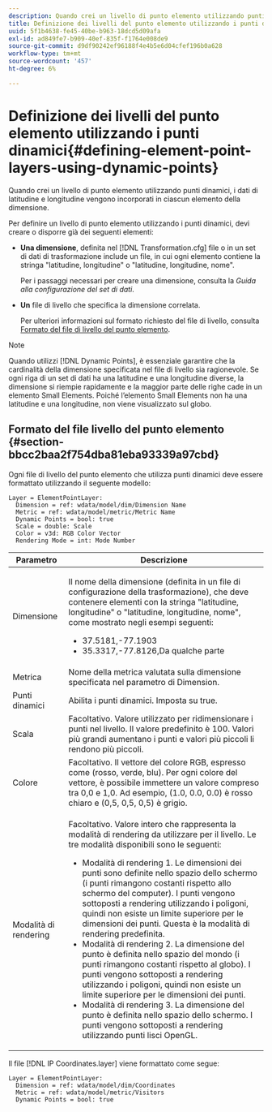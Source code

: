 ```yaml
---
description: Quando crei un livello di punto elemento utilizzando punti dinamici, i dati di latitudine e longitudine vengono incorporati in ciascun elemento della dimensione.
title: Definizione dei livelli del punto elemento utilizzando i punti dinamici
uuid: 5f1b4638-fe45-40be-b963-18dcd5d09afa
exl-id: ad849fe7-b909-40ef-835f-f1764e008de9
source-git-commit: d9df90242ef96188f4e4b5e6d04cfef196b0a628
workflow-type: tm+mt
source-wordcount: '457'
ht-degree: 6%

---
```


# Definizione dei livelli del punto elemento utilizzando i punti dinamici{#defining-element-point-layers-using-dynamic-points}

Quando crei un livello di punto elemento utilizzando punti dinamici, i dati di latitudine e longitudine vengono incorporati in ciascun elemento della dimensione.

Per definire un livello di punto elemento utilizzando i punti dinamici, devi creare o disporre già dei seguenti elementi:

* **Una dimensione**, definita nel  [!DNL Transformation.cfg] file o in un set di dati di trasformazione include un file, in cui ogni elemento contiene la stringa &quot;latitudine, longitudine&quot; o &quot;latitudine, longitudine, nome&quot;.

   Per i passaggi necessari per creare una dimensione, consulta la *Guida alla configurazione del set di dati*.

* **Un** file di livello che specifica la dimensione correlata.

   Per ulteriori informazioni sul formato richiesto del file di livello, consulta [Formato del file di livello del punto elemento](../../../../../../home/c-geo-oview/c-wk-img-lyrs/c-elmt-pt-lyrs/c-elmt-pt-lyrs-ref-lkp-files/c-elmt-pt-lyr-file-frmt/c-elmt-pt-lyr-file-frmt.md#concept-678a95cb69644105a7af1b86ad5a5981).

>[!NOTE]
>
>Quando utilizzi [!DNL Dynamic Points], è essenziale garantire che la cardinalità della dimensione specificata nel file di livello sia ragionevole. Se ogni riga di un set di dati ha una latitudine e una longitudine diverse, la dimensione si riempie rapidamente e la maggior parte delle righe cade in un elemento Small Elements. Poiché l’elemento Small Elements non ha una latitudine e una longitudine, non viene visualizzato sul globo.

## Formato del file livello del punto elemento {#section-bbcc2baa2f754dba81eba93339a97cbd}

Ogni file di livello del punto elemento che utilizza punti dinamici deve essere formattato utilizzando il seguente modello:

```
Layer = ElementPointLayer:
  Dimension = ref: wdata/model/dim/Dimension Name
  Metric = ref: wdata/model/metric/Metric Name
  Dynamic Points = bool: true
  Scale = double: Scale
  Color = v3d: RGB Color Vector
  Rendering Mode = int: Mode Number
```

<table id="table_71AD13D7A9234782A4495DFBBD959F76"> 
 <thead> 
  <tr> 
   <th colname="col1" class="entry"> Parametro </th> 
   <th colname="col2" class="entry"> Descrizione </th> 
  </tr> 
 </thead>
 <tbody> 
  <tr> 
   <td colname="col1"> Dimensione </td> 
   <td colname="col2"> <p>Il nome della dimensione (definita in un file di configurazione della trasformazione), che deve contenere elementi con la stringa "latitudine, longitudine" o "latitudine, longitudine, nome", come mostrato negli esempi seguenti: 
     <ul id="ul_49069B74AF5A4CE28E20BB3B98BB2D89"> 
      <li id="li_296010E3A513424A86AFA09E4DA2DFA4">37.5181,-77.1903 </li> 
      <li id="li_352D380B55044DD5AAB9B6FF8335AAC6">35.3317,-77.8126,Da qualche parte </li> 
     </ul> </p> </td> 
  </tr> 
  <tr> 
   <td colname="col1"> Metrica </td> 
   <td colname="col2"> Nome della metrica valutata sulla dimensione specificata nel parametro di Dimension. </td> 
  </tr> 
  <tr> 
   <td colname="col1"> Punti dinamici </td> 
   <td colname="col2"> Abilita i punti dinamici. Imposta su true. </td> 
  </tr> 
  <tr> 
   <td colname="col1"> Scala </td> 
   <td colname="col2"> Facoltativo. Valore utilizzato per ridimensionare i punti nel livello. Il valore predefinito è 100. Valori più grandi aumentano i punti e valori più piccoli li rendono più piccoli. </td> 
  </tr> 
  <tr> 
   <td colname="col1"> Colore </td> 
   <td colname="col2"> Facoltativo. Il vettore del colore RGB, espresso come (rosso, verde, blu). Per ogni colore del vettore, è possibile immettere un valore compreso tra 0,0 e 1,0. Ad esempio, (1.0, 0.0, 0.0) è rosso chiaro e (0,5, 0,5, 0,5) è grigio. </td> 
  </tr> 
  <tr> 
   <td colname="col1"> Modalità di rendering </td> 
   <td colname="col2"> <p>Facoltativo. Valore intero che rappresenta la modalità di rendering da utilizzare per il livello. Le tre modalità disponibili sono le seguenti: 
     <ul id="ul_771F0E43E3CD45259918520F092BCCE4"> 
      <li id="li_2B4CF2EC50174143AAD589A08C7457F8">Modalità di rendering 1. Le dimensioni dei punti sono definite nello spazio dello schermo (i punti rimangono costanti rispetto allo schermo del computer). I punti vengono sottoposti a rendering utilizzando i poligoni, quindi non esiste un limite superiore per le dimensioni dei punti. Questa è la modalità di rendering predefinita. </li> 
      <li id="li_5F0737A941474EF5898735ECD0563D8D">Modalità di rendering 2. La dimensione del punto è definita nello spazio del mondo (i punti rimangono costanti rispetto al globo). I punti vengono sottoposti a rendering utilizzando i poligoni, quindi non esiste un limite superiore per le dimensioni dei punti. </li> 
      <li id="li_4B9EDE5FFA8348B9A50E5232CEB98F17">Modalità di rendering 3. La dimensione del punto è definita nello spazio dello schermo. I punti vengono sottoposti a rendering utilizzando punti lisci OpenGL. </li> 
     </ul> </p> </td> 
  </tr> 
 </tbody> 
</table>

Il file [!DNL IP Coordinates.layer] viene formattato come segue:

```
Layer = ElementPointLayer:
  Dimension = ref: wdata/model/dim/Coordinates
  Metric = ref: wdata/model/metric/Visitors
  Dynamic Points = bool: true
```
